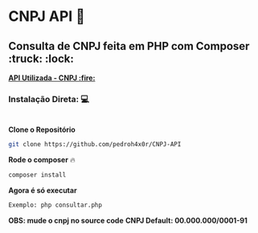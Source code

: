 # CNPJ API :mag_right:
<b>
  <h2>Consulta de CNPJ feita em PHP com Composer :truck: :lock:</h2>
   <a href="https://apiconsultacnpj.com.br">API Utilizada - CNPJ :fire:</a> 
</b>


### Instalação Direta: :computer:<br/><br/>
**Clone o Repositório**
```bash
git clone https://github.com/pedroh4x0r/CNPJ-API
```

**Rode o composer** :fire:
```bash
composer install
```

**Agora é só executar**
```bash
Exemplo: php consultar.php
```

**OBS: mude o cnpj no source code**
**CNPJ Default: 00.000.000/0001-91**
